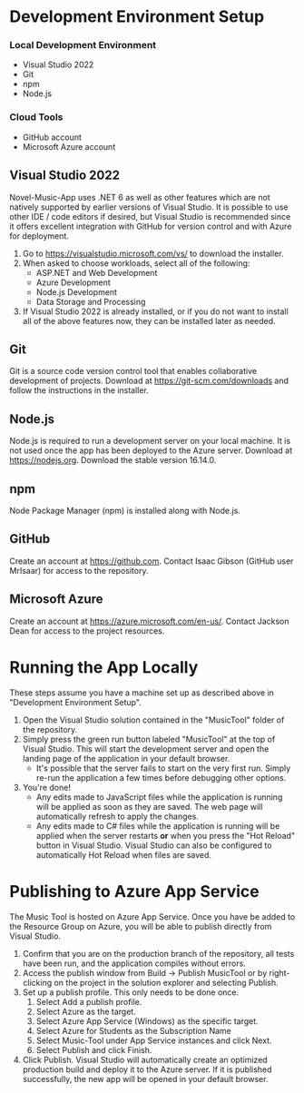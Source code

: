 # Development Environment Setup
### Local Development Environment
- Visual Studio 2022
- Git
- npm
- Node.js
### Cloud Tools
- GitHub account
- Microsoft Azure account

## Visual Studio 2022
Novel-Music-App uses .NET 6 as well as other features which are not natively supported by earlier versions of Visual Studio. It is possible to use other IDE / code editors if desired, but Visual Studio is recommended since it offers excellent integration with GitHub for version control and with Azure for deployment.
1. Go to https://visualstudio.microsoft.com/vs/ to download the installer.
2. When asked to choose workloads, select all of the following:
	- ASP.NET and Web Development
	- Azure Development
	- Node.js Development
	- Data Storage and Processing
3. If Visual Studio 2022 is already installed, or if you do not want to install all of the above features now, they can be installed later as needed.

## Git
Git is a source code version control tool that enables collaborative development of projects.
Download at https://git-scm.com/downloads and follow the instructions in the installer.

## Node.js
Node.js is required to run a development server on your local machine. It is not used once the app has been deployed to the Azure server.
Download at https://nodejs.org. Download the stable version 16.14.0.

## npm
Node Package Manager (npm) is installed along with Node.js. 

## GitHub
Create an account at https://github.com. Contact Isaac Gibson (GitHub user MrIsaar) for access to the repository.

## Microsoft Azure
Create an account at https://azure.microsoft.com/en-us/. Contact Jackson Dean for access to the project resources.

# Running the App Locally
These steps assume you have a machine set up as described above in "Development Environment Setup".
1. Open the Visual Studio solution contained in the "MusicTool" folder of the repository.
2. Simply press the green run button labeled "MusicTool" at the top of Visual Studio. This will start the development server and open the landing page of the application in your default browser.
	- It's possible that the server fails to start on the very first run. Simply re-run the application a few times before debugging other options.
3. You're done!
	- Any edits made to JavaScript files while the application is running will be applied as soon as they are saved. The web page will automatically refresh to apply the changes.
	- Any edits made to C# files while the application is running will be applied when the server restarts **or** when you press the "Hot Reload" button in Visual Studio. Visual Studio can also be configured to automatically Hot Reload when files are saved.

# Publishing to Azure App Service
The Music Tool is hosted on Azure App Service. Once you have be added to the Resource Group on Azure, you will be able to publish directly from Visual Studio.
1. Confirm that you are on the production branch of the repository, all tests have been run, and the application compiles without errors.
2. Access the publish window from Build -> Publish MusicTool or by right-clicking on the project in the solution explorer and selecting Publish.
3. Set up a publish profile. This only needs to be done once.
    1. Select Add a publish profile.
    2. Select Azure as the target.
    3. Select Azure App Service (Windows) as the specific target.
    4. Select Azure for Students as the Subscription Name
    5. Select Music-Tool under App Service instances and click Next.
    6. Select Publish and click Finish.
4. Click Publish. Visual Studio will automatically create an optimized production build and deploy it to the Azure server. If it is published successfully, the new app will be opened in your default browser.
